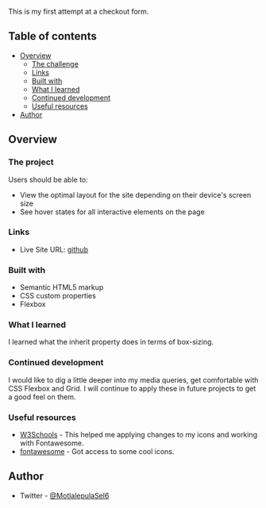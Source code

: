 This is my first attempt at a checkout form.

## Table of contents

- [Overview](#overview)
  - [The challenge](#the-project)
  - [Links](#links)
  - [Built with](#built-with)
  - [What I learned](#what-i-learned)
  - [Continued development](#continued-development)
  - [Useful resources](#useful-resources)
- [Author](#author)

## Overview

### The project

Users should be able to:

- View the optimal layout for the site depending on their device's screen size
- See hover states for all interactive elements on the page

### Links

- Live Site URL: [github](motlakz.github.io/credit-card-checkout)

### Built with

- Semantic HTML5 markup
- CSS custom properties
- Flexbox

### What I learned

I learned what the inherit property does in terms of box-sizing.

### Continued development

I would like to dig a little deeper into my media queries, get comfortable with CSS Flexbox and Grid. I will continue to apply these in future projects to get a good feel on them.

### Useful resources

- [W3Schools](https://www.w3schools.com) - This helped me applying changes to my icons and working with Fontawesome.
- [fontawesome](https://fontawesome.com) - Got access to some cool icons.

## Author

- Twitter - [@MotlalepulaSel6](https://www.twitter.com/MotlalepulaSel6)
